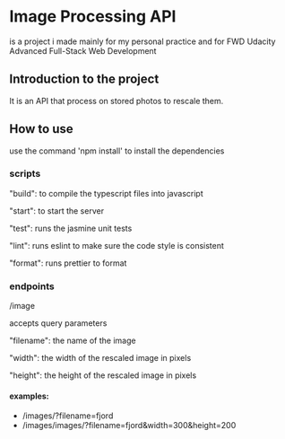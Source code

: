 # Image Processing API

is a project i made mainly for my personal practice and for FWD Udacity Advanced Full-Stack Web Development



## Introduction to the project

It is an API that process on stored photos to rescale them.



## How to use

use the command 'npm install' to install the dependencies



### scripts

"build": to compile the typescript files into javascript

"start": to start the server

"test": runs the jasmine unit tests

"lint": runs eslint to make sure the code style is consistent

"format": runs prettier to format



### endpoints

/image

accepts query parameters

"filename": the name of the image

"width": the width of the rescaled image in pixels

"height": the height of the rescaled image in pixels



#### examples: 

- /images/?filename=fjord
- /images/images/?filename=fjord&width=300&height=200
